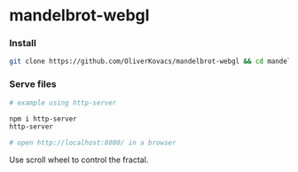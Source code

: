 # mandelbrot-webgl

### Install
```bash
git clone https://github.com/OliverKovacs/mandelbrot-webgl && cd mandelbrot-webgl
```

### Serve files
```bash
# example using http-server

npm i http-server
http-server

# open http://localhost:8080/ in a browser
```

Use scroll wheel to control the fractal.